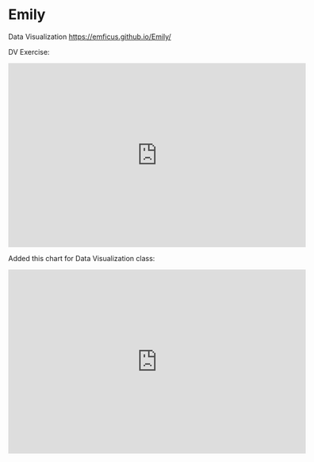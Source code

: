 # Emily
Data Visualization
https://emficus.github.io/Emily/

DV Exercise:

<iframe width="600" height="371" seamless frameborder="0" scrolling="no" src="https://docs.google.com/spreadsheets/d/e/2PACX-1vReaYEclM9zvcw_2vU22LJkkwlc22TDWSYm96APoPVKrLboqOoSTjajI60ufaEbtwehqUflbucDVIoD/pubchart?oid=1947678517&amp;format=interactive"></iframe>


Added this chart for Data Visualization class:

<iframe width="600" height="371" seamless frameborder="0" scrolling="no" src="https://docs.google.com/spreadsheets/d/e/2PACX-1vTwlXQIRN2YO53pEao2MOybXpmN3LheocVUQpSE6lGfHv2Nparf7blJ6COfArkAL_JTRAbj26xSTGsZ/pubchart?oid=1918264526&amp;format=interactive"></iframe>
